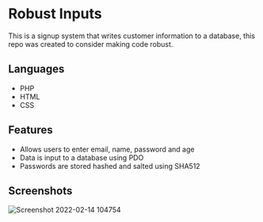 # Robust Inputs

This is a signup system that writes customer information to a database, this repo was created to consider making code robust.

## Languages
- PHP
- HTML
- CSS

## Features

- Allows users to enter email, name, password and age
- Data is input to a database using PDO
- Passwords are stored hashed and salted using SHA512


## Screenshots

![Screenshot 2022-02-14 104754](https://user-images.githubusercontent.com/74415841/153849920-99280626-7e07-40d0-8431-031e28349ce4.png)


